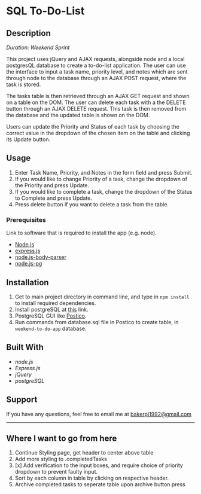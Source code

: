 # SQL To-Do-List
## Description
_Duration: Weekend Sprint_

This project uses jQuery and AJAX requests, alongside node and a local postgresQL database to create a to-do-list application. The user can use the interface to input a task name, priority level, and notes which are sent through node to the database through an AJAX POST request, where the task is stored.

The tasks table is then retrieved through an AJAX GET request and shown on a table on the DOM. The user can delete each task with a the DELETE button through an AJAX DELETE request. This task is then removed from the database and the updated table is shown on the DOM.

Users can update the Priority and Status of each task by choosing the correct value in the dropdown of the chosen item on the table and clicking its Update button. 

## Usage

1. Enter Task Name, Priority, and Notes in the form field and press Submit.
2. If you would like to change Priority of a task, change the dropdown of the Priority and press Update.
3. If you would like to complete a task, change the dropdown of the Status to Complete and press Update.
4. Press delete button if you want to delete a task from the table. 

### Prerequisites

Link to software that is required to install the app (e.g. node).

- [Node.js](https://nodejs.org/en/)
- [express.js](https://expressjs.com/)
- [node.js-body-parser](https://github.com/expressjs/body-parser)
- [node.js-pg](https://www.npmjs.com/package/pg)

## Installation

1. Get to main project directory in command line, and type in `npm install` to install required dependencies.
2. Install postgreSQL at [this](https://www.postgresql.org/download/) link.
3. PostgreSQL GUI like [Postico](https://eggerapps.at/postico/).
4. Run commands from database.sql file in Postico to create table, in `weekend-to-do-app` database.


## Built With
- _node.js_
- _Express.js_
- _jQuery_ 
- _postgreSQL_

## Support

If you have any questions, feel free to email me at bakerpj1992@gmail.com

---

## Where I want to go from here

1. Continue Styling page, get header to center above table
2. Add more styling to .completedTasks
3. [x] Add verification to the input boxes, and require choice of priority dropdown to prevent faulty input.
4. Sort by each column in table by clicking on respective header.
5. Archive completed tasks to seperate table upon archive button press
